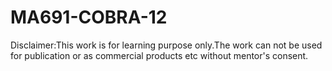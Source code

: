 # MA691-COBRA-12
Disclaimer:This work is for learning purpose only.The work can not be used for publication or as commercial products etc without mentor's consent.

